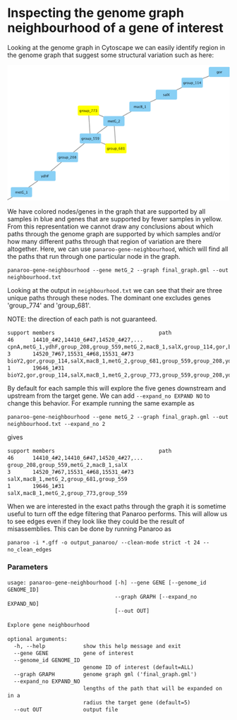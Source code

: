 # Inspecting the genome graph neighbourhood of a gene of interest
Looking at the genome graph in Cytoscape we can easily identify region in the genome graph that suggest some structural variation such as here:

![](../_figures/gene_neighbourhood1.png)

We have colored nodes/genes in the graph that are supported by all samples in blue and genes that are supported by fewer samples in yellow. From this representation we cannot draw any conclusions about which paths through the genome graph are supported by which samples and/or how many different paths through that region of variation are there altogether. Here, we can use `panaroo-gene-neighbourhood`, which will find all the paths that run through one particular node in the graph. 

```
panaroo-gene-neighbourhood --gene metG_2 --graph final_graph.gml --out neighbourhood.txt
```

Looking at the output in `neighbourhood.txt` we can see that their are three unique paths through these nodes. The dominant one excludes genes 'group_774' and 'group_681'. 

NOTE: the direction of each path is not guaranteed.

```
support members                                 path
46      14410_4#2,14410_6#47,14520_4#27,...     cpnA,metG_1,ydhF,group_208,group_559,metG_2,macB_1,salX,group_114,gor,bioY2
3       14520_7#67,15531_4#68,15531_4#73        bioY2,gor,group_114,salX,macB_1,metG_2,group_681,group_559,group_208,ydhF,metG_1
1       19646_1#31                              bioY2,gor,group_114,salX,macB_1,metG_2,group_773,group_559,group_208,ydhF,metG_1
```

By default for each sample this will explore the five genes downstream and upstream from the target gene. We can add `--expand_no EXPAND NO` to change this behavior. For example running the same example as

```
panaroo-gene-neighbourhood --gene metG_2 --graph final_graph.gml --out neighbourhood.txt --expand_no 2
```

gives

```
support members                                 path
46      14410_4#2,14410_6#47,14520_4#27,...     group_208,group_559,metG_2,macB_1,salX
3       14520_7#67,15531_4#68,15531_4#73        salX,macB_1,metG_2,group_681,group_559
1       19646_1#31                              salX,macB_1,metG_2,group_773,group_559
```


When we are interested in the exact paths through the graph it is sometime useful to turn off the edge filtering that Panaroo performs. This will allow us to see edges even if they look like they could be the result of misassemblies. This can be done by running Panaroo as

```
panaroo -i *.gff -o output_panaroo/ --clean-mode strict -t 24 --no_clean_edges
```

### Parameters

```
usage: panaroo-gene-neighbourhood [-h] --gene GENE [--genome_id GENOME_ID]
                                  --graph GRAPH [--expand_no EXPAND_NO]
                                  [--out OUT]

Explore gene neighbourhood

optional arguments:
  -h, --help            show this help message and exit
  --gene GENE           gene of interest
  --genome_id GENOME_ID
                        genome ID of interest (default=ALL)
  --graph GRAPH         genome graph gml ('final_graph.gml')
  --expand_no EXPAND_NO
                        lengths of the path that will be expanded on in a
                        radius the target gene (default=5)
  --out OUT             output file
```